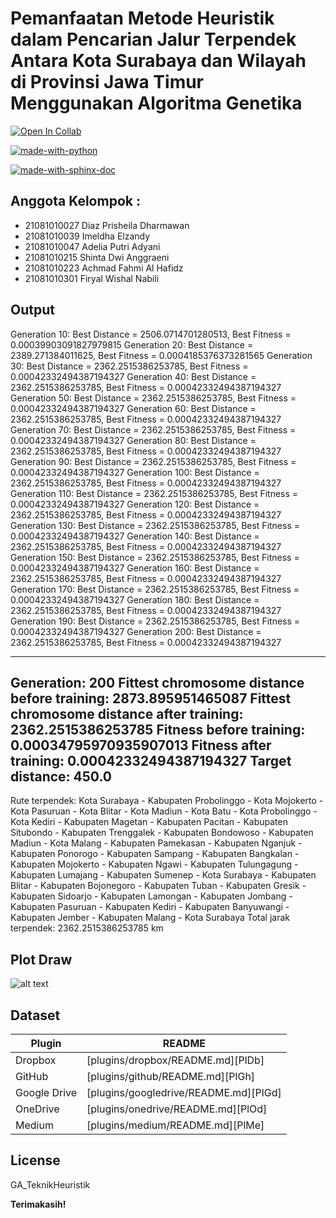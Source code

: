 # Pemanfaatan Metode Heuristik dalam Pencarian Jalur Terpendek Antara Kota Surabaya dan Wilayah di Provinsi Jawa Timur Menggunakan Algoritma Genetika

[![Open In Collab](https://colab.research.google.com/assets/colab-badge.svg)](https://colab.research.google.com/drive/1ciL3bN6Vnx-7Z_4jJgeBRLjIsc1o8Kj-?usp=sharing)

[![made-with-python](https://img.shields.io/badge/Made%20with-Python-1f425f.svg)](https://github.com/Dzachmidz/UAS_Teknik_Heuristik.git)

[![made-with-sphinx-doc](https://img.shields.io/badge/Dataset-CSV-1f425f.svg)](https://www.sphinx-doc.org/)

## Anggota Kelompok :

- 21081010027 Diaz Prisheila Dharmawan
- 21081010039 Imeldha Elzandy
- 21081010047 Adelia Putri Adyani
- 21081010215 Shinta Dwi Anggraeni
- 21081010223 Achmad Fahmi Al Hafidz
- 21081010301 Firyal Wishal Nabili

## Output
Generation 10: Best Distance = 2506.0714701280513, Best Fitness = 0.00039903091827979815
Generation 20: Best Distance = 2389.271384011625, Best Fitness = 0.0004185376373281565
Generation 30: Best Distance = 2362.2515386253785, Best Fitness = 0.00042332494387194327
Generation 40: Best Distance = 2362.2515386253785, Best Fitness = 0.00042332494387194327
Generation 50: Best Distance = 2362.2515386253785, Best Fitness = 0.00042332494387194327
Generation 60: Best Distance = 2362.2515386253785, Best Fitness = 0.00042332494387194327
Generation 70: Best Distance = 2362.2515386253785, Best Fitness = 0.00042332494387194327
Generation 80: Best Distance = 2362.2515386253785, Best Fitness = 0.00042332494387194327
Generation 90: Best Distance = 2362.2515386253785, Best Fitness = 0.00042332494387194327
Generation 100: Best Distance = 2362.2515386253785, Best Fitness = 0.00042332494387194327
Generation 110: Best Distance = 2362.2515386253785, Best Fitness = 0.00042332494387194327
Generation 120: Best Distance = 2362.2515386253785, Best Fitness = 0.00042332494387194327
Generation 130: Best Distance = 2362.2515386253785, Best Fitness = 0.00042332494387194327
Generation 140: Best Distance = 2362.2515386253785, Best Fitness = 0.00042332494387194327
Generation 150: Best Distance = 2362.2515386253785, Best Fitness = 0.00042332494387194327
Generation 160: Best Distance = 2362.2515386253785, Best Fitness = 0.00042332494387194327
Generation 170: Best Distance = 2362.2515386253785, Best Fitness = 0.00042332494387194327
Generation 180: Best Distance = 2362.2515386253785, Best Fitness = 0.00042332494387194327
Generation 190: Best Distance = 2362.2515386253785, Best Fitness = 0.00042332494387194327
Generation 200: Best Distance = 2362.2515386253785, Best Fitness = 0.00042332494387194327

----------------------------------------------------------------
Generation: 200
Fittest chromosome distance before training: 2873.895951465087
Fittest chromosome distance after training: 2362.2515386253785
Fitness before training: 0.00034795970935907013
Fitness after training: 0.00042332494387194327
Target distance: 450.0
----------------------------------------------------------------

Rute terpendek: Kota Surabaya -  Kabupaten Probolinggo -  Kota Mojokerto -  Kota Pasuruan -  Kota Blitar -  Kota Madiun -  Kota Batu -  Kota Probolinggo -  Kota Kediri -  Kabupaten Magetan -  Kabupaten Pacitan -  Kabupaten Situbondo -  Kabupaten Trenggalek -  Kabupaten Bondowoso -  Kabupaten Madiun -  Kota Malang -  Kabupaten Pamekasan -  Kabupaten Nganjuk -  Kabupaten Ponorogo -  Kabupaten Sampang -  Kabupaten Bangkalan -  Kabupaten Mojokerto -  Kabupaten Ngawi -  Kabupaten Tulungagung -  Kabupaten Lumajang -  Kabupaten Sumenep - Kota Surabaya -  Kabupaten Blitar -  Kabupaten Bojonegoro -  Kabupaten Tuban -  Kabupaten Gresik -  Kabupaten Sidoarjo -  Kabupaten Lamongan -  Kabupaten Jombang -  Kabupaten Pasuruan -  Kabupaten Kediri -  Kabupaten Banyuwangi -  Kabupaten Jember -  Kabupaten Malang - Kota Surabaya
Total jarak terpendek: 2362.2515386253785 km


## Plot Draw
![alt text](?raw=true)

## Dataset

| Plugin | README |
| ------ | ------ |
| Dropbox | [plugins/dropbox/README.md][PlDb] |
| GitHub | [plugins/github/README.md][PlGh] |
| Google Drive | [plugins/googledrive/README.md][PlGd] |
| OneDrive | [plugins/onedrive/README.md][PlOd] |
| Medium | [plugins/medium/README.md][PlMe] |


## License

GA_TeknikHeuristik

**Terimakasih!**

